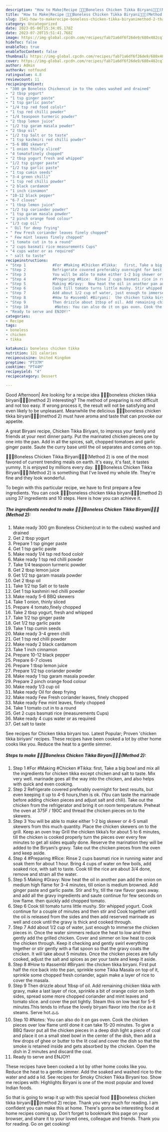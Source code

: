 ```yaml
---
description: "How to Make|Recipe 🍝🍲🍗Boneless Chicken Tikka Biryani🍗🍝🍲(Method 2) {That is Special"
title: "How to Make|Recipe 🍝🍲🍗Boneless Chicken Tikka Biryani🍗🍝🍲(Method 2) {That is Special"
slug: 1541-how-to-makerecipe-boneless-chicken-tikka-biryanimethod-2-that-is-special
category: Uncategorized
date: 2023-05-06T15:34:05.178Z
date: 2023-07-20T15:51:41.768Z
image: https://img-global.cpcdn.com/recipes/fab71a6df6f26de9/680x482cq70/boneless-chicken-tikka-biryanimethod-2-recipe-main-photo.jpg
hideToc: false
enableToc: true
enableTocContent: false
thumbnail: https://img-global.cpcdn.com/recipes/fab71a6df6f26de9/680x482cq70/boneless-chicken-tikka-biryanimethod-2-recipe-main-photo.jpg
cover: https://img-global.cpcdn.com/recipes/fab71a6df6f26de9/680x482cq70/boneless-chicken-tikka-biryanimethod-2-recipe-main-photo.jpg
author: Admin
authorAv: notfound
ratingvalue: 4.8
reviewcount: 11
recipeingredient:
- "300 gm Boneless Chickencut in to the cubes washed and drained"
- "2 tbsp yogurt"
- "1 tsp ginger paste"
- "1 tsp garlic paste"
- "1/4 tsp red food cololr"
- "1 tsp red chilli powder"
- "1/4 teaspoon turmeric powder"
- "2 tbsp lemon juice"
- "1/2 tsp garam masala powder"
- "2 tbsp oil"
- "1/2 tsp Salt or to taste"
- "1 tsp kashmiri red chilli powder"
- "5-6 BBQ skewers"
- "1 onion thinly sliced"
- "4 tomatofinely chopped"
- "2 tbsp yogurt fresh and whipped"
- "1/2 tsp ginger paste"
- "1/2 tsp garlic paste"
- "1 tsp cumin seeds"
- "3-4 green chilli"
- "1 tsp red chilli powder"
- "2 black cardamom"
- "1 inch cinnamon"
- "10-12 black pepper"
- "6-7 cloves"
- "1 tbsp lemon juice"
- "1/2 tsp coriander powder"
- "1 tsp garam masala powder"
- "2 pinch orange food colour"
- "1/3 cup oil"
- " Oil for deep frying"
- " Few Fresh coriander leaves finely chopped"
- " Few mint leaves finely chopped"
- "1 tomato cut in to a round"
- "2 cups basmati rice measurements Cups"
- "4 cups water or as required"
- " salt to taste"
recipeinstructions:
- "Step 1            #For #Making #Chicken #Tikka:   first, Take a big bowl and mix all the ingredients for chicken tikka except chicken and salt to taste. Mix very well. marinade goes all the way into the chicken, and also helps with quick and even cooking."
- "Step 2            Refrigerate covered preferably overnight for best results, but even keeping it up to 4-6 hours,then is ok. (You can taste the marinade before adding chicken pieces and adjust salt and chili). Take out the chicken from the refrigerator and bring it on room temperature. Preheat the oven at 375F / 190C and thread the chicken pieces on to the skewers."
- "Step 3            You will be able to make either 1-2 big skewer or 4-5 small skewers from this much quantity. Place the chicken skewers on to the grill. Keep an oven tray Grill the chicken tikka’s for about 5 to 6 minutes, till the chicken is cooked properly turn the pieces over every few minutes to get all sides equally done. Reserve the marination they will be added to the Biryani’s gravy. Take out the chicken pieces from the oven and keep aside."
- "Step 4            #Preparing #Rice:  Rinse 2 cups basmati rice in running water and soak them for about 1 hour. Bring 4 cups of water on few boils, add soaked rice, with salt to taste. Cook till the rice are about 3/4 done, remove and strain all the water."
- "Step 5            Making #Gravy:  Now heat the oil in another pan add the onion on medium high flame for 3-4 minutes, till onion is medium browned.  Add ginger paste and garlic paste. Stir and fry, till the raw flavor goes away. and add all the gravy ingredients and saute continue for few seconds on low flame. then quickly add chopped tomato."
- "Step 6            Cook till tomato turns little mushy. Stir whipped yogurt. Cook continue for a couple of minutes and then stir and Cook together until the oil is released from the sides and then add reserved marinade as well and cook until the gravy is thick and cooked through."
- "Step 7            Add about 1/2 cup of water, just enough to immerse the chicken pieces in. Once the water simmers reduce the heat to low and then gently add the grilled chicken. Cover and simmer on low heat to cook the chicken through. Keep it checking and gently swirl everything together or stir gently with a flat spoon so that the gravy coats the chicken. It will take about 5 minutes. Once the chicken pieces are fully cooked, adjust the salt and spices as per your taste and keep it aside."
- "Step 8            #How to #assembl #Biryani:  the chicken tikka biryani. First put half the rice back into the pan, sprinkle some Tikka Masala on top of it, sprinkle some chopped fresh coriander, again make a layer of rice to cover the masala."
- "Step 9            Then drizzle about 1tbsp of oil. Add remaining chicken tikka with gravy, make a last layer of rice, sprinkle a bit of orange color on both sides, spread some more chopped coriander and mint leaves and tomato slice. and cover the pot tightly. Steam this on low heat for 5-6 minutes.This tends to infuse the lovely biryani flavor into the rice as it steams. Serve hot.♨️♨️"
- "Step 10            #Notes: You can also do it on gas oven. Cook the chicken pieces over low flame until done it can take 15-20 minutes. To give a BBQ flavor put all the chicken pieces in a deep dish light a piece of coal and place it on a small steel bowl in the center of the dish, then add a few drops of ghee or butter to the lit coal and cover the dish so that the smoke is retained inside and gets absorbed by the chicken. Open the dish in 2 minutes and discard the coal."
- "Ready to serve and ENJOY!"
categories:
- Recipe
tags:
- boneless
- chicken
- tikka

katakunci: boneless chicken tikka 
nutrition: 121 calories
recipecuisine: United Kingdom
preptime: "PT37M"
cooktime: "PT44M"
recipeyield: "4"
recipecategory: Dessert

---
```



Good Afternoon| Are looking for a recipe idea 🍝🍲🍗boneless chicken tikka biryani🍗🍝🍲(method 2) interesting? The method of preparing is not difficult and not too easy. If wrong process it, the result will not be satisfying and even likely to be unpleasant. Meanwhile the delicious 🍝🍲🍗boneless chicken tikka biryani🍗🍝🍲(method 2) must have aroma and taste that can provoke our appetite.





A great Biryani recipe, Chicken Tikka Biriyani, to impress your family and friends at your next dinner party. Put the marinated chicken pieces one by one into the pan. Add in all the spices, salt, chopped tomatoes and garlic ginger paste. Saute the curry base until the oil separates and comes on top.

🍝🍲🍗Boneless Chicken Tikka Biryani🍗🍝🍲(Method 2) is one of the most favored of current trending meals on earth. It's easy, it's fast, it tastes yummy. It is enjoyed by millions every day. 🍝🍲🍗Boneless Chicken Tikka Biryani🍗🍝🍲(Method 2) is something that I've loved my whole life. They're fine and they look wonderful.


To begin with this particular recipe, we have to first prepare a few ingredients. You can cook 🍝🍲🍗boneless chicken tikka biryani🍗🍝🍲(method 2) using 37 ingredients and 10 steps. Here is how you can achieve it.

<!--inarticleads1-->

##### The ingredients needed to make 🍝🍲🍗Boneless Chicken Tikka Biryani🍗🍝🍲(Method 2):

1. Make ready 300 gm Boneless Chicken(cut in to the cubes) washed and drained
1. Get 2 tbsp yogurt
1. Prepare 1 tsp ginger paste
1. Get 1 tsp garlic paste
1. Make ready 1/4 tsp red food cololr
1. Make ready 1 tsp red chilli powder
1. Take 1/4 teaspoon turmeric powder
1. Get 2 tbsp lemon juice
1. Get 1/2 tsp garam masala powder
1. Get 2 tbsp oil
1. Take 1/2 tsp Salt or to taste
1. Get 1 tsp kashmiri red chilli powder
1. Make ready 5-6 BBQ skewers
1. Take 1 onion, thinly sliced
1. Prepare 4 tomato,finely chopped
1. Take 2 tbsp yogurt, fresh and whipped
1. Take 1/2 tsp ginger paste
1. Get 1/2 tsp garlic paste
1. Take 1 tsp cumin seeds
1. Make ready 3-4 green chilli
1. Get 1 tsp red chilli powder
1. Make ready 2 black cardamom
1. Take 1 inch cinnamon
1. Prepare 10-12 black pepper
1. Prepare 6-7 cloves
1. Prepare 1 tbsp lemon juice
1. Prepare 1/2 tsp coriander powder
1. Make ready 1 tsp garam masala powder
1. Prepare 2 pinch orange food colour
1. Make ready 1/3 cup oil
1. Make ready  Oil for deep frying
1. Make ready  Few Fresh coriander leaves, finely chopped
1. Make ready  Few mint leaves, finely chopped
1. Take 1 tomato cut in to a round
1. Get 2 cups basmati rice (measurements Cups)
1. Make ready 4 cups water or as required
1. Get  salt to taste


See recipes for Chicken tikka biryani too. Latest Popular; Proven &#39;chicken tikka biriyani&#39; recipes. These recipes have been cooked a lot by other home cooks like you. Reduce the heat to a gentle simmer. 

<!--inarticleads2-->

##### Steps to make 🍝🍲🍗Boneless Chicken Tikka Biryani🍗🍝🍲(Method 2):

1. Step 1            #For #Making #Chicken #Tikka:   first, Take a big bowl and mix all the ingredients for chicken tikka except chicken and salt to taste. Mix very well. marinade goes all the way into the chicken, and also helps with quick and even cooking.
1. Step 2            Refrigerate covered preferably overnight for best results, but even keeping it up to 4-6 hours,then is ok. (You can taste the marinade before adding chicken pieces and adjust salt and chili). Take out the chicken from the refrigerator and bring it on room temperature. Preheat the oven at 375F / 190C and thread the chicken pieces on to the skewers.
1. Step 3            You will be able to make either 1-2 big skewer or 4-5 small skewers from this much quantity. Place the chicken skewers on to the grill. Keep an oven tray Grill the chicken tikka’s for about 5 to 6 minutes, till the chicken is cooked properly turn the pieces over every few minutes to get all sides equally done. Reserve the marination they will be added to the Biryani’s gravy. Take out the chicken pieces from the oven and keep aside.
1. Step 4            #Preparing #Rice:  Rinse 2 cups basmati rice in running water and soak them for about 1 hour. Bring 4 cups of water on few boils, add soaked rice, with salt to taste. Cook till the rice are about 3/4 done, remove and strain all the water.
1. Step 5            Making #Gravy:  Now heat the oil in another pan add the onion on medium high flame for 3-4 minutes, till onion is medium browned.  Add ginger paste and garlic paste. Stir and fry, till the raw flavor goes away. and add all the gravy ingredients and saute continue for few seconds on low flame. then quickly add chopped tomato.
1. Step 6            Cook till tomato turns little mushy. Stir whipped yogurt. Cook continue for a couple of minutes and then stir and Cook together until the oil is released from the sides and then add reserved marinade as well and cook until the gravy is thick and cooked through.
1. Step 7            Add about 1/2 cup of water, just enough to immerse the chicken pieces in. Once the water simmers reduce the heat to low and then gently add the grilled chicken. Cover and simmer on low heat to cook the chicken through. Keep it checking and gently swirl everything together or stir gently with a flat spoon so that the gravy coats the chicken. It will take about 5 minutes. Once the chicken pieces are fully cooked, adjust the salt and spices as per your taste and keep it aside.
1. Step 8            #How to #assembl #Biryani:  the chicken tikka biryani. First put half the rice back into the pan, sprinkle some Tikka Masala on top of it, sprinkle some chopped fresh coriander, again make a layer of rice to cover the masala.
1. Step 9            Then drizzle about 1tbsp of oil. Add remaining chicken tikka with gravy, make a last layer of rice, sprinkle a bit of orange color on both sides, spread some more chopped coriander and mint leaves and tomato slice. and cover the pot tightly. Steam this on low heat for 5-6 minutes.This tends to infuse the lovely biryani flavor into the rice as it steams. Serve hot.♨️♨️
1. Step 10            #Notes: You can also do it on gas oven. Cook the chicken pieces over low flame until done it can take 15-20 minutes. To give a BBQ flavor put all the chicken pieces in a deep dish light a piece of coal and place it on a small steel bowl in the center of the dish, then add a few drops of ghee or butter to the lit coal and cover the dish so that the smoke is retained inside and gets absorbed by the chicken. Open the dish in 2 minutes and discard the coal.
1. Ready to serve and ENJOY!

These recipes have been cooked a lot by other home cooks like you. Reduce the heat to a gentle simmer. Add the soaked and washed rice to the water and add a lid. See recipes for Smoky Chicken Tikka Biryani too. Show me recipes with: Highlights Biryani is one of the most popular and loved Indian foods. 

So that is going to wrap it up with this special food 🍝🍲🍗boneless chicken tikka biryani🍗🍝🍲(method 2) recipe. Thank you very much for reading. I am confident you can make this at home. There's gonna be interesting food at home recipes coming up. Don't forget to bookmark this page on your browser, and share it to your loved ones, colleague and friends. Thank you for reading. Go on get cooking!
